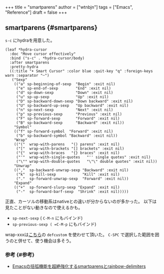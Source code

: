 +++
title = "smartparens"
author = ["wtnbjn"]
tags = ["Emacs", "Reference"]
draft = false
+++

## smartparens {#smartparens}

`s-c` にhydraを用意した。

```emacs-lisp
(leaf *hydra-cursor
  :doc "Move cursor effectively"
  :bind ("s-c" . *hydra-cursor/body)
  :after smartparens
  :pretty-hydra
  ((:title "➤ Smart Cursor" :color blue :quit-key "q" :foreign-keys warn :separator "╌")
   ("Sexp"
    (("a" sp-beginning-of-sexp  "Begin" :exit nil)
     ("e" sp-end-of-sexp        "End" :exit nil)
     ("d" sp-down-sexp          "Down" :exit nil)
     ("u" sp-up-sexp            "Up" :exit nil)
     ("D" sp-backward-down-sexp "Down backward" :exit nil)
     ("U" sp-backward-up-sexp   "Up backward" :exit nil)
     ("n" sp-next-sexp          "Next" :exit nil)
     ("p" sp-previous-sexp      "Previous" :exit nil)
     ("F" sp-forward-sexp       "Forward" :exit nil)
     ("B" sp-backward-sexp      "Backward" :exit nil))
    "Symbol"
    (("f" sp-forward-symbol  "Forward" :exit nil)
     ("b" sp-backward-symbol "Backward" :exit nil))
    "Wrap"
    (("("  wrap-with-parens   "() parens" :exit nil)
     ("["  wrap-with-brackets "[] brackets" :exit nil)
     ("{"  wrap-with-braces   "{} braces" :exit nil)
     ("'"  wrap-with-single-quotes   "'' single quotes" :exit nil)
     ("\"" wrap-with-double-quotes   "\"\" double quotes" :exit nil))
    "Unwrap"
    ((","  sp-backward-unwrap-sexp "Backward" :exit nil)
     ("k"  sp-kill-sexp            "Kill" :exit nil)
     ("."  sp-forward-unwrap-sexp  "Forward" :exit nil))
    "Expand"
    (("+"  sp-forward-slurp-sexp "Expand" :exit nil)
     ("-"  sp-forward-barf-sexp  "Shrink" :exit nil)))))
```

正直、カーソルの移動系はnativeとの違いが分からないのが多かった。
以下は見たことがない動きなので使えるかも。

-   `sp-next-sexp` ( `C-M-n` にもバインド)
-   `sp-previous-sexp ( =C-M-p` にもバインド)

wrap-xxxは[こちら](https://joppot.info/posts/54f64c24-edb3-4e8b-9b64-da4a537ce4df)の `defcustom` を使わせて頂いた。 `C-SPC` で選択した範囲を囲うのと併せて、使う機会は多そう。


### 参考 {#参考}

-   [Emacsの括弧機能を超絶強化するsmartparensとrainbow-delimiters](https://joppot.info/posts/54f64c24-edb3-4e8b-9b64-da4a537ce4df)
